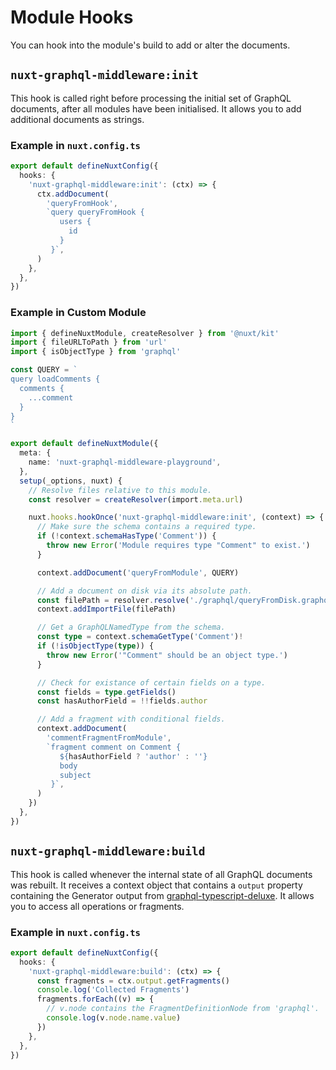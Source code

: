 # Module Hooks

You can hook into the module's build to add or alter the documents.

## `nuxt-graphql-middleware:init`

This hook is called right before processing the initial set of GraphQL
documents, after all modules have been initialised. It allows you to add
additional documents as strings.

### Example in `nuxt.config.ts`

```typescript
export default defineNuxtConfig({
  hooks: {
    'nuxt-graphql-middleware:init': (ctx) => {
      ctx.addDocument(
        'queryFromHook',
        `query queryFromHook {
           users {
             id
           }
         }`,
      )
    },
  },
})
```

### Example in Custom Module

```typescript
import { defineNuxtModule, createResolver } from '@nuxt/kit'
import { fileURLToPath } from 'url'
import { isObjectType } from 'graphql'

const QUERY = `
query loadComments {
  comments {
    ...comment
  }
}
`

export default defineNuxtModule({
  meta: {
    name: 'nuxt-graphql-middleware-playground',
  },
  setup(_options, nuxt) {
    // Resolve files relative to this module.
    const resolver = createResolver(import.meta.url)

    nuxt.hooks.hookOnce('nuxt-graphql-middleware:init', (context) => {
      // Make sure the schema contains a required type.
      if (!context.schemaHasType('Comment')) {
        throw new Error('Module requires type "Comment" to exist.')
      }

      context.addDocument('queryFromModule', QUERY)

      // Add a document on disk via its absolute path.
      const filePath = resolver.resolve('./graphql/queryFromDisk.graphql')
      context.addImportFile(filePath)

      // Get a GraphQLNamedType from the schema.
      const type = context.schemaGetType('Comment')!
      if (!isObjectType(type)) {
        throw new Error('"Comment" should be an object type.')
      }

      // Check for existance of certain fields on a type.
      const fields = type.getFields()
      const hasAuthorField = !!fields.author

      // Add a fragment with conditional fields.
      context.addDocument(
        'commentFragmentFromModule',
        `fragment comment on Comment {
           ${hasAuthorField ? 'author' : ''}
           body
           subject
         }`,
      )
    })
  },
})
```

## `nuxt-graphql-middleware:build`

This hook is called whenever the internal state of all GraphQL documents was
rebuilt. It receives a context object that contains a `output` property
containing the Generator output from
[graphql-typescript-deluxe](https://github.com/dulnan/graphql-typescript-deluxe).
It allows you to access all operations or fragments.

### Example in `nuxt.config.ts`

```typescript
export default defineNuxtConfig({
  hooks: {
    'nuxt-graphql-middleware:build': (ctx) => {
      const fragments = ctx.output.getFragments()
      console.log('Collected Fragments')
      fragments.forEach((v) => {
        // v.node contains the FragmentDefinitionNode from 'graphql'.
        console.log(v.node.name.value)
      })
    },
  },
})
```
